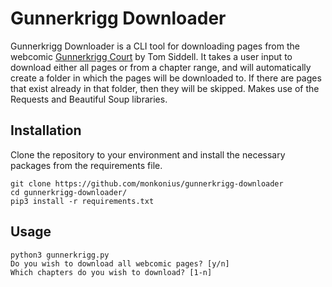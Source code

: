 # Gunnerkrigg Downloader
Gunnerkrigg Downloader is a CLI tool for downloading pages from the webcomic [Gunnerkrigg Court](https://www.gunnerkrigg.com/) by Tom Siddell. It takes a user input to download either all pages or from a chapter range, and will automatically create a folder in which the pages will be downloaded to. If there are pages that exist already in that folder, then they will be skipped. Makes use of the Requests and Beautiful Soup libraries.

## Installation
Clone the repository to your environment and install the necessary packages from the requirements file.
```
git clone https://github.com/monkonius/gunnerkrigg-downloader
cd gunnerkrigg-downloader/
pip3 install -r requirements.txt
```

## Usage
```
python3 gunnerkrigg.py
Do you wish to download all webcomic pages? [y/n]
Which chapters do you wish to download? [1-n]
```